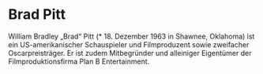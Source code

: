# Brad Pitt
William Bradley „Brad“ Pitt (* 18. Dezember 1963 in Shawnee, Oklahoma) ist ein US-amerikanischer Schauspieler und Filmproduzent sowie zweifacher Oscarpreisträger. Er ist zudem Mitbegründer und alleiniger Eigentümer der Filmproduktionsfirma Plan B Entertainment.

